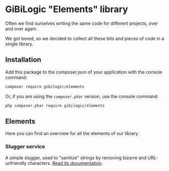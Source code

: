 # GiBiLogic "Elements" library

Often we find ourselves writing the same code for different projects, over and over again.

We got bored, so we decided to collect all these bits and pieces of code in a single library.

## Installation

Add this package to the composer.json of your application with the console command:

```bash
composer require gibilogic/elements
```

Or, if you are using the `composer.phar` version, use the console command:

```bash
php composer.phar require gibilogic/elements
```

## Elements

Here you can find an overview for all the elements of our library. 

### Slugger service 

A simple slugger, used to "sanitize" strings by removing bizarre and URL-unfriendly characters. [Read its documentation](Resources/doc/slugger_service.md).

